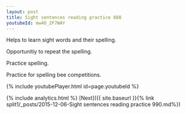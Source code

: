 ```yaml
---
layout: post
title: Sight sentences reading practice 888
youtubeId: mw4O_2F7WAY
---
```

 
 
Helps to learn sight words and their spelling.

Opportunitiy to repeat the spelling. 

Practice spelling. 
 
Practice for spelling bee competitions. 
 
{% include youtubePlayer.html id=page.youtubeId %}
 
 
{% include analytics.html %} 
[Next]({{ site.baseurl }}{% link  split1/_posts/2015-12-06-Sight sentences reading practice 990.md%})
 
